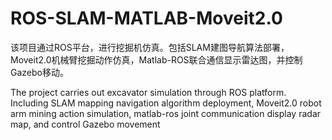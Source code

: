 # ROS-SLAM-MATLAB-Moveit2.0
该项目通过ROS平台，进行挖掘机仿真。包括SLAM建图导航算法部署，Moveit2.0机械臂挖掘动作仿真，Matlab-ROS联合通信显示雷达图，并控制Gazebo移动。

The project carries out excavator simulation through ROS platform. Including SLAM mapping navigation algorithm deployment, Moveit2.0 robot arm mining action simulation, matlab-ros joint communication display radar map, and control Gazebo movement

